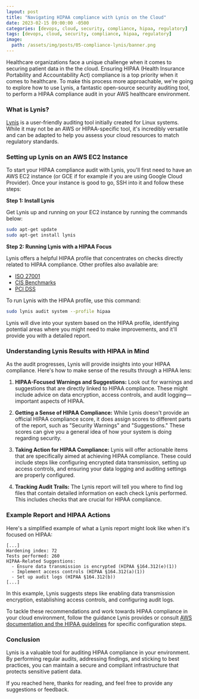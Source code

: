```yaml
---
layout: post
title: "Navigating HIPAA compliance with Lynis on the Cloud"
date: 2023-02-15 09:00:00 -0500
categories: [devops, cloud, security, compliance, hipaa, regulatory]
tags: [devops, cloud, security, compliance, hipaa, regulatory]
image:
  path: /assets/img/posts/05-compliance-lynis/banner.png
---
```



Healthcare organizations face a unique challenge when it comes to securing patient data in the the cloud. Ensuring HIPAA (Health Insurance Portability and Accountability Act) compliance is a top priority when it comes to healthcare. To make this process more approachable, we're going to explore how to use Lynis, a fantastic open-source security auditing tool, to perform a HIPAA compliance audit in your AWS healthcare environment.

### What is Lynis?

[Lynis](https://github.com/CISOfy/lynis) is a user-friendly auditing tool initially created for Linux systems. While it may not be an AWS or HIPAA-specific tool, it's incredibly versatile and can be adapted to help you assess your cloud resources to match regulatory standards.

### Setting up Lynis on an AWS EC2 Instance

To start your HIPAA compliance audit with Lynis, you'll first need to have an AWS EC2 instance (or GCE if for example if you are using Google Cloud Provider). Once your instance is good to go, SSH into it and follow these steps:

**Step 1: Install Lynis**

Get Lynis up and running on your EC2 instance by running the commands below:

```bash
sudo apt-get update
sudo apt-get install lynis
```

**Step 2: Running Lynis with a HIPAA Focus**

Lynis offers a helpful HIPAA profile that concentrates on checks directly related to HIPAA compliance. Other profiles also available are:

- [ISO 27001](https://www.iso.org/standard/27001)
- [CIS Benchmarks](https://www.cisecurity.org/cis-benchmarks)
- [PCI DSS](https://www.pcisecuritystandards.org/)

To run Lynis with the HIPAA profile, use this command:

```bash
sudo lynis audit system --profile hipaa
```

Lynis will dive into your system based on the HIPAA profile, identifying potential areas where you might need to make improvements, and it'll provide you with a detailed report.

### Understanding Lynis Results with HIPAA in Mind

As the audit progresses, Lynis will provide insights into your HIPAA compliance. Here's how to make sense of the results through a HIPAA lens:

1. **HIPAA-Focused Warnings and Suggestions:** Look out for warnings and suggestions that are directly linked to HIPAA compliance. These might include advice on data encryption, access controls, and audit logging—important aspects of HIPAA.

2. **Getting a Sense of HIPAA Compliance:** While Lynis doesn't provide an official HIPAA compliance score, it does assign scores to different parts of the report, such as "Security Warnings" and "Suggestions." These scores can give you a general idea of how your system is doing regarding security.

3. **Taking Action for HIPAA Compliance:** Lynis will offer actionable items that are specifically aimed at achieving HIPAA compliance. These could include steps like configuring encrypted data transmission, setting up access controls, and ensuring your data logging and auditing settings are properly configured.

4. **Tracking Audit Trails:** The Lynis report will tell you where to find log files that contain detailed information on each check Lynis performed. This includes checks that are crucial for HIPAA compliance.

### Example Report and HIPAA Actions

Here's a simplified example of what a Lynis report might look like when it's focused on HIPAA:

```
[...]
Hardening index: 72
Tests performed: 260
HIPAA-Related Suggestions:
  - Ensure data transmission is encrypted (HIPAA §164.312(e)(1))
  - Implement access controls (HIPAA §164.312(a)(1))
  - Set up audit logs (HIPAA §164.312(b))
[...]
```

In this example, Lynis suggests steps like enabling data transmission encryption, establishing access controls, and configuring audit logs.

To tackle these recommendations and work towards HIPAA compliance in your cloud environment, follow the guidance Lynis provides or consult [AWS documentation and the HIPAA guidelines](https://aws.amazon.com/compliance/hipaa-compliance/) for specific configuration steps.

### Conclusion

Lynis is a valuable tool for auditing HIPAA compliance in your environment. By performing regular audits, addressing findings, and sticking to best practices, you can maintain a secure and compliant infrastructure that protects sensitive patient data.

If you reached here, thanks for reading, and feel free to provide any suggestions or feedback.
